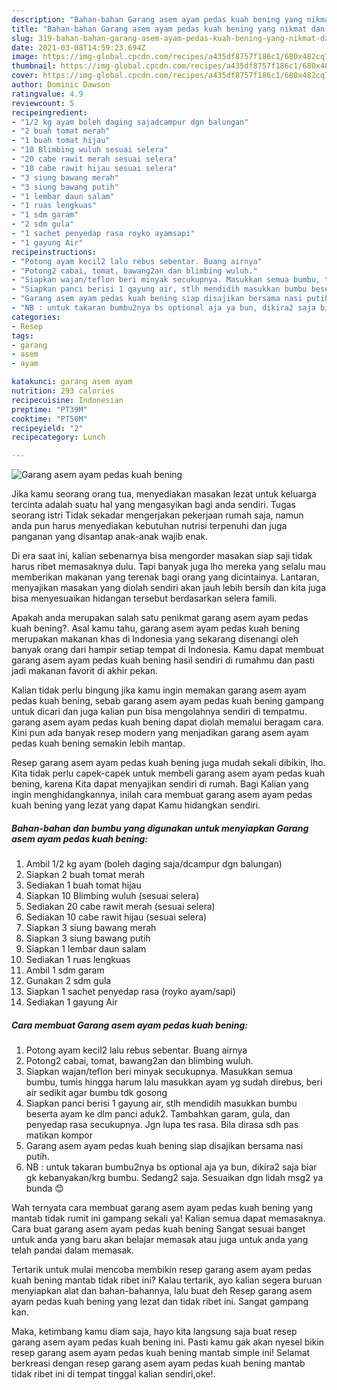 ```yaml
---
description: "Bahan-bahan Garang asem ayam pedas kuah bening yang nikmat dan Mudah Dibuat"
title: "Bahan-bahan Garang asem ayam pedas kuah bening yang nikmat dan Mudah Dibuat"
slug: 319-bahan-bahan-garang-asem-ayam-pedas-kuah-bening-yang-nikmat-dan-mudah-dibuat
date: 2021-03-08T14:59:23.694Z
image: https://img-global.cpcdn.com/recipes/a435df8757f186c1/680x482cq70/garang-asem-ayam-pedas-kuah-bening-foto-resep-utama.jpg
thumbnail: https://img-global.cpcdn.com/recipes/a435df8757f186c1/680x482cq70/garang-asem-ayam-pedas-kuah-bening-foto-resep-utama.jpg
cover: https://img-global.cpcdn.com/recipes/a435df8757f186c1/680x482cq70/garang-asem-ayam-pedas-kuah-bening-foto-resep-utama.jpg
author: Dominic Dawson
ratingvalue: 4.9
reviewcount: 5
recipeingredient:
- "1/2 kg ayam boleh daging sajadcampur dgn balungan"
- "2 buah tomat merah"
- "1 buah tomat hijau"
- "10 Blimbing wuluh sesuai selera"
- "20 cabe rawit merah sesuai selera"
- "10 cabe rawit hijau sesuai selera"
- "3 siung bawang merah"
- "3 siung bawang putih"
- "1 lembar daun salam"
- "1 ruas lengkuas"
- "1 sdm garam"
- "2 sdm gula"
- "1 sachet penyedap rasa royko ayamsapi"
- "1 gayung Air"
recipeinstructions:
- "Potong ayam kecil2 lalu rebus sebentar. Buang airnya"
- "Potong2 cabai, tomat, bawang2an dan blimbing wuluh."
- "Siapkan wajan/teflon beri minyak secukupnya. Masukkan semua bumbu, tumis hingga harum lalu masukkan ayam yg sudah direbus, beri air sedikit agar bumbu tdk gosong"
- "Siapkan panci berisi 1 gayung air, stlh mendidih masukkan bumbu beserta ayam ke dlm panci aduk2. Tambahkan garam, gula, dan penyedap rasa secukupnya. Jgn lupa tes rasa. Bila dirasa sdh pas matikan kompor"
- "Garang asem ayam pedas kuah bening siap disajikan bersama nasi putih."
- "NB : untuk takaran bumbu2nya bs optional aja ya bun, dikira2 saja biar gk kebanyakan/krg bumbu. Sedang2 saja. Sesuaikan dgn lidah msg2 ya bunda 😊"
categories:
- Resep
tags:
- garang
- asem
- ayam

katakunci: garang asem ayam 
nutrition: 293 calories
recipecuisine: Indonesian
preptime: "PT39M"
cooktime: "PT50M"
recipeyield: "2"
recipecategory: Lunch

---
```



![Garang asem ayam pedas kuah bening](https://img-global.cpcdn.com/recipes/a435df8757f186c1/680x482cq70/garang-asem-ayam-pedas-kuah-bening-foto-resep-utama.jpg)

Jika kamu seorang orang tua, menyediakan masakan lezat untuk keluarga tercinta adalah suatu hal yang mengasyikan bagi anda sendiri. Tugas seorang istri Tidak sekadar mengerjakan pekerjaan rumah saja, namun anda pun harus menyediakan kebutuhan nutrisi terpenuhi dan juga panganan yang disantap anak-anak wajib enak.

Di era  saat ini, kalian sebenarnya bisa mengorder masakan siap saji tidak harus ribet memasaknya dulu. Tapi banyak juga lho mereka yang selalu mau memberikan makanan yang terenak bagi orang yang dicintainya. Lantaran, menyajikan masakan yang diolah sendiri akan jauh lebih bersih dan kita juga bisa menyesuaikan hidangan tersebut berdasarkan selera famili. 



Apakah anda merupakan salah satu penikmat garang asem ayam pedas kuah bening?. Asal kamu tahu, garang asem ayam pedas kuah bening merupakan makanan khas di Indonesia yang sekarang disenangi oleh banyak orang dari hampir setiap tempat di Indonesia. Kamu dapat membuat garang asem ayam pedas kuah bening hasil sendiri di rumahmu dan pasti jadi makanan favorit di akhir pekan.

Kalian tidak perlu bingung jika kamu ingin memakan garang asem ayam pedas kuah bening, sebab garang asem ayam pedas kuah bening gampang untuk dicari dan juga kalian pun bisa mengolahnya sendiri di tempatmu. garang asem ayam pedas kuah bening dapat diolah memalui beragam cara. Kini pun ada banyak resep modern yang menjadikan garang asem ayam pedas kuah bening semakin lebih mantap.

Resep garang asem ayam pedas kuah bening juga mudah sekali dibikin, lho. Kita tidak perlu capek-capek untuk membeli garang asem ayam pedas kuah bening, karena Kita dapat menyajikan sendiri di rumah. Bagi Kalian yang ingin menghidangkannya, inilah cara membuat garang asem ayam pedas kuah bening yang lezat yang dapat Kamu hidangkan sendiri.

<!--inarticleads1-->

##### Bahan-bahan dan bumbu yang digunakan untuk menyiapkan Garang asem ayam pedas kuah bening:

1. Ambil 1/2 kg ayam (boleh daging saja/dcampur dgn balungan)
1. Siapkan 2 buah tomat merah
1. Sediakan 1 buah tomat hijau
1. Siapkan 10 Blimbing wuluh (sesuai selera)
1. Sediakan 20 cabe rawit merah (sesuai selera)
1. Sediakan 10 cabe rawit hijau (sesuai selera)
1. Siapkan 3 siung bawang merah
1. Siapkan 3 siung bawang putih
1. Siapkan 1 lembar daun salam
1. Sediakan 1 ruas lengkuas
1. Ambil 1 sdm garam
1. Gunakan 2 sdm gula
1. Siapkan 1 sachet penyedap rasa (royko ayam/sapi)
1. Sediakan 1 gayung Air




<!--inarticleads2-->

##### Cara membuat Garang asem ayam pedas kuah bening:

1. Potong ayam kecil2 lalu rebus sebentar. Buang airnya
1. Potong2 cabai, tomat, bawang2an dan blimbing wuluh.
1. Siapkan wajan/teflon beri minyak secukupnya. Masukkan semua bumbu, tumis hingga harum lalu masukkan ayam yg sudah direbus, beri air sedikit agar bumbu tdk gosong
1. Siapkan panci berisi 1 gayung air, stlh mendidih masukkan bumbu beserta ayam ke dlm panci aduk2. Tambahkan garam, gula, dan penyedap rasa secukupnya. Jgn lupa tes rasa. Bila dirasa sdh pas matikan kompor
1. Garang asem ayam pedas kuah bening siap disajikan bersama nasi putih.
1. NB : untuk takaran bumbu2nya bs optional aja ya bun, dikira2 saja biar gk kebanyakan/krg bumbu. Sedang2 saja. Sesuaikan dgn lidah msg2 ya bunda 😊




Wah ternyata cara membuat garang asem ayam pedas kuah bening yang mantab tidak rumit ini gampang sekali ya! Kalian semua dapat memasaknya. Cara buat garang asem ayam pedas kuah bening Sangat sesuai banget untuk anda yang baru akan belajar memasak atau juga untuk anda yang telah pandai dalam memasak.

Tertarik untuk mulai mencoba membikin resep garang asem ayam pedas kuah bening mantab tidak ribet ini? Kalau tertarik, ayo kalian segera buruan menyiapkan alat dan bahan-bahannya, lalu buat deh Resep garang asem ayam pedas kuah bening yang lezat dan tidak ribet ini. Sangat gampang kan. 

Maka, ketimbang kamu diam saja, hayo kita langsung saja buat resep garang asem ayam pedas kuah bening ini. Pasti kamu gak akan nyesel bikin resep garang asem ayam pedas kuah bening mantab simple ini! Selamat berkreasi dengan resep garang asem ayam pedas kuah bening mantab tidak ribet ini di tempat tinggal kalian sendiri,oke!.

